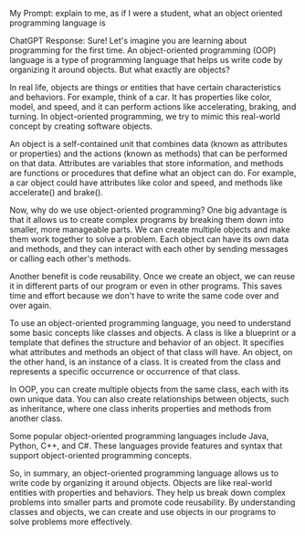 My Prompt:
explain to me, as if I were a student, what an object oriented programming language is

ChatGPT Response:
Sure! Let's imagine you are learning about programming for the first time. An object-oriented programming (OOP) language is a type of programming language that helps us write code by organizing it around objects. But what exactly are objects?

In real life, objects are things or entities that have certain characteristics and behaviors. For example, think of a car. It has properties like color, model, and speed, and it can perform actions like accelerating, braking, and turning. In object-oriented programming, we try to mimic this real-world concept by creating software objects.

An object is a self-contained unit that combines data (known as attributes or properties) and the actions (known as methods) that can be performed on that data. Attributes are variables that store information, and methods are functions or procedures that define what an object can do. For example, a car object could have attributes like color and speed, and methods like accelerate() and brake().

Now, why do we use object-oriented programming? One big advantage is that it allows us to create complex programs by breaking them down into smaller, more manageable parts. We can create multiple objects and make them work together to solve a problem. Each object can have its own data and methods, and they can interact with each other by sending messages or calling each other's methods.

Another benefit is code reusability. Once we create an object, we can reuse it in different parts of our program or even in other programs. This saves time and effort because we don't have to write the same code over and over again.

To use an object-oriented programming language, you need to understand some basic concepts like classes and objects. A class is like a blueprint or a template that defines the structure and behavior of an object. It specifies what attributes and methods an object of that class will have. An object, on the other hand, is an instance of a class. It is created from the class and represents a specific occurrence or occurrence of that class.

In OOP, you can create multiple objects from the same class, each with its own unique data. You can also create relationships between objects, such as inheritance, where one class inherits properties and methods from another class.

Some popular object-oriented programming languages include Java, Python, C++, and C#. These languages provide features and syntax that support object-oriented programming concepts.

So, in summary, an object-oriented programming language allows us to write code by organizing it around objects. Objects are like real-world entities with properties and behaviors. They help us break down complex problems into smaller parts and promote code reusability. By understanding classes and objects, we can create and use objects in our programs to solve problems more effectively.